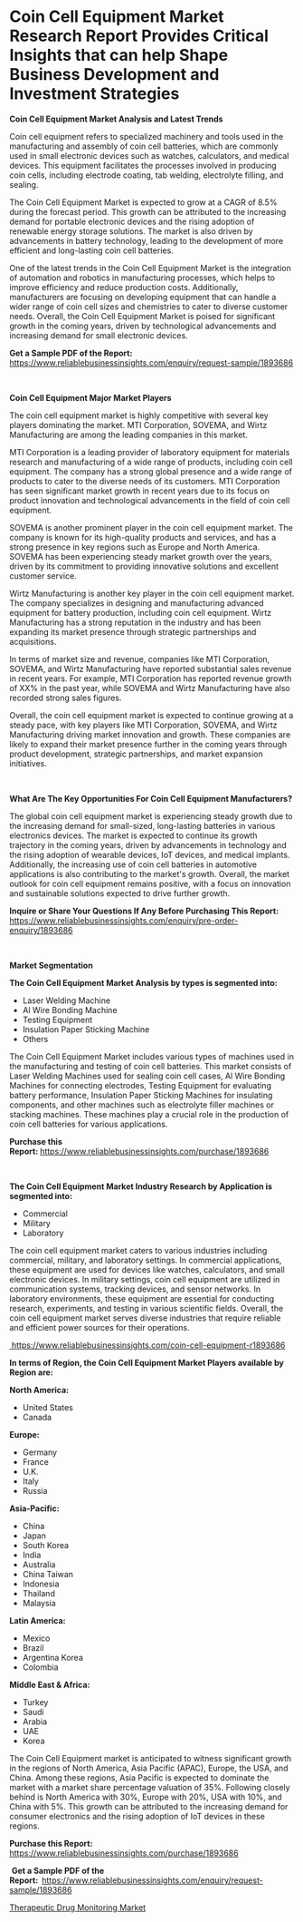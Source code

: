 <p><h1>Coin Cell Equipment Market Research Report Provides Critical Insights that can help Shape Business Development and Investment Strategies</h1></p><p><strong>Coin Cell Equipment Market Analysis and Latest Trends</strong></p>
<p><p>Coin cell equipment refers to specialized machinery and tools used in the manufacturing and assembly of coin cell batteries, which are commonly used in small electronic devices such as watches, calculators, and medical devices. This equipment facilitates the processes involved in producing coin cells, including electrode coating, tab welding, electrolyte filling, and sealing.</p><p>The Coin Cell Equipment Market is expected to grow at a CAGR of 8.5% during the forecast period. This growth can be attributed to the increasing demand for portable electronic devices and the rising adoption of renewable energy storage solutions. The market is also driven by advancements in battery technology, leading to the development of more efficient and long-lasting coin cell batteries.</p><p>One of the latest trends in the Coin Cell Equipment Market is the integration of automation and robotics in manufacturing processes, which helps to improve efficiency and reduce production costs. Additionally, manufacturers are focusing on developing equipment that can handle a wider range of coin cell sizes and chemistries to cater to diverse customer needs. Overall, the Coin Cell Equipment Market is poised for significant growth in the coming years, driven by technological advancements and increasing demand for small electronic devices.</p></p>
<p><strong>Get a Sample PDF of the Report:&nbsp;</strong> <a href="https://www.reliablebusinessinsights.com/enquiry/request-sample/1893686">https://www.reliablebusinessinsights.com/enquiry/request-sample/1893686</a></p>
<p>&nbsp;</p>
<p><strong>Coin Cell Equipment Major Market Players</strong></p>
<p><p>The coin cell equipment market is highly competitive with several key players dominating the market. MTI Corporation, SOVEMA, and Wirtz Manufacturing are among the leading companies in this market. </p><p>MTI Corporation is a leading provider of laboratory equipment for materials research and manufacturing of a wide range of products, including coin cell equipment. The company has a strong global presence and a wide range of products to cater to the diverse needs of its customers. MTI Corporation has seen significant market growth in recent years due to its focus on product innovation and technological advancements in the field of coin cell equipment.</p><p>SOVEMA is another prominent player in the coin cell equipment market. The company is known for its high-quality products and services, and has a strong presence in key regions such as Europe and North America. SOVEMA has been experiencing steady market growth over the years, driven by its commitment to providing innovative solutions and excellent customer service.</p><p>Wirtz Manufacturing is another key player in the coin cell equipment market. The company specializes in designing and manufacturing advanced equipment for battery production, including coin cell equipment. Wirtz Manufacturing has a strong reputation in the industry and has been expanding its market presence through strategic partnerships and acquisitions.</p><p>In terms of market size and revenue, companies like MTI Corporation, SOVEMA, and Wirtz Manufacturing have reported substantial sales revenue in recent years. For example, MTI Corporation has reported revenue growth of XX% in the past year, while SOVEMA and Wirtz Manufacturing have also recorded strong sales figures. </p><p>Overall, the coin cell equipment market is expected to continue growing at a steady pace, with key players like MTI Corporation, SOVEMA, and Wirtz Manufacturing driving market innovation and growth. These companies are likely to expand their market presence further in the coming years through product development, strategic partnerships, and market expansion initiatives.</p></p>
<p>&nbsp;</p>
<p><strong>What Are The Key Opportunities For Coin Cell Equipment Manufacturers?</strong></p>
<p><p>The global coin cell equipment market is experiencing steady growth due to the increasing demand for small-sized, long-lasting batteries in various electronics devices. The market is expected to continue its growth trajectory in the coming years, driven by advancements in technology and the rising adoption of wearable devices, IoT devices, and medical implants. Additionally, the increasing use of coin cell batteries in automotive applications is also contributing to the market's growth. Overall, the market outlook for coin cell equipment remains positive, with a focus on innovation and sustainable solutions expected to drive further growth.</p></p>
<p><strong>Inquire or Share Your Questions If Any Before Purchasing This Report:</strong> <a href="https://www.reliablebusinessinsights.com/enquiry/pre-order-enquiry/1893686">https://www.reliablebusinessinsights.com/enquiry/pre-order-enquiry/1893686</a></p>
<p>&nbsp;</p>
<p><strong>Market Segmentation</strong></p>
<p><strong>The Coin Cell Equipment Market Analysis by types is segmented into:</strong></p>
<p><ul><li>Laser Welding Machine</li><li>Al Wire Bonding Machine</li><li>Testing Equipment</li><li>Insulation Paper Sticking Machine</li><li>Others</li></ul></p>
<p><p>The Coin Cell Equipment Market includes various types of machines used in the manufacturing and testing of coin cell batteries. This market consists of Laser Welding Machines used for sealing coin cell cases, Al Wire Bonding Machines for connecting electrodes, Testing Equipment for evaluating battery performance, Insulation Paper Sticking Machines for insulating components, and other machines such as electrolyte filler machines or stacking machines. These machines play a crucial role in the production of coin cell batteries for various applications.</p></p>
<p><strong>Purchase this Report:&nbsp;</strong><a href="https://www.reliablebusinessinsights.com/purchase/1893686">https://www.reliablebusinessinsights.com/purchase/1893686</a></p>
<p>&nbsp;</p>
<p><strong>The Coin Cell Equipment Market Industry Research by Application is segmented into:</strong></p>
<p><ul><li>Commercial</li><li>Military</li><li>Laboratory</li></ul></p>
<p><p>The coin cell equipment market caters to various industries including commercial, military, and laboratory settings. In commercial applications, these equipment are used for devices like watches, calculators, and small electronic devices. In military settings, coin cell equipment are utilized in communication systems, tracking devices, and sensor networks. In laboratory environments, these equipment are essential for conducting research, experiments, and testing in various scientific fields. Overall, the coin cell equipment market serves diverse industries that require reliable and efficient power sources for their operations.</p></p>
<p><a href="https://www.reliablebusinessinsights.com/coin-cell-equipment-r1893686">&nbsp;https://www.reliablebusinessinsights.com/coin-cell-equipment-r1893686</a></p>
<p><strong>In terms of Region, the Coin Cell Equipment Market Players available by Region are:</strong></p>
<p>
    <p> <strong> North America: </strong>
        <ul>
            <li>United States</li>
            <li>Canada</li>
        </ul>
        </p> 
    <p> <strong> Europe: </strong>
        <ul>
            <li>Germany</li>
            <li>France</li>
            <li>U.K.</li>
            <li>Italy</li>
            <li>Russia</li>
        </ul>
        </p> 
    <p> <strong> Asia-Pacific: </strong>
        <ul>
            <li>China</li>
            <li>Japan</li>
            <li>South Korea</li>
            <li>India</li>
            <li>Australia</li>
            <li>China Taiwan</li>
            <li>Indonesia</li>
            <li>Thailand</li>
            <li>Malaysia</li>
        </ul>
        </p> 
    <p> <strong> Latin America: </strong>
        <ul>
            <li>Mexico</li>
            <li>Brazil</li>
            <li>Argentina Korea</li>
            <li>Colombia</li>
        </ul>
        </p> 
    <p> <strong> Middle East & Africa: </strong>
        <ul>
            <li>Turkey</li>
            <li>Saudi</li>
            <li>Arabia</li>
            <li>UAE</li>
            <li>Korea</li>
        </ul>
    </p>
    </p>
<p><p>The Coin Cell Equipment market is anticipated to witness significant growth in the regions of North America, Asia Pacific (APAC), Europe, the USA, and China. Among these regions, Asia Pacific is expected to dominate the market with a market share percentage valuation of 35%. Following closely behind is North America with 30%, Europe with 20%, USA with 10%, and China with 5%. This growth can be attributed to the increasing demand for consumer electronics and the rising adoption of IoT devices in these regions.</p></p>
<p><strong>Purchase this Report: </strong><a href="https://www.reliablebusinessinsights.com/purchase/1893686">https://www.reliablebusinessinsights.com/purchase/1893686</a></p>
<p>&nbsp;<strong>Get a Sample PDF of the Report:&nbsp;&nbsp;</strong><a href="https://www.reliablebusinessinsights.com/enquiry/request-sample/1893686">https://www.reliablebusinessinsights.com/enquiry/request-sample/1893686</a></p>
<p><strong></strong></p>
<p><p><a href="https://view.publitas.com/reportprime-1/global-therapeutic-drug-monitoring-market-focus-on-application-end-use-industry-type-equipment-and-region-analysis-and-forecast-2024-2031/">Therapeutic Drug Monitoring Market</a></p></p>